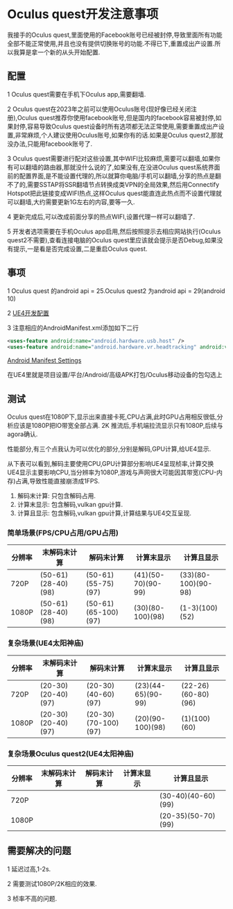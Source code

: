 # Oculus quest开发注意事项

我接手的Oculus quest,里面使用的Facebook账号已经被封停,导致里面所有功能全部不能正常使用,并且也没有提供切换账号的功能.不得已下,重置成出产设置.所以我算是拿一个新的从头开始配置.

## 配置

1 Oculus quest需要在手机下Oculus app,需要翻墙.

2 Oculus quest在2023年之前可以使用Oculus账号(现好像已经关闭注册),Oculus quest推荐你使用facebook账号,但是国内的facebook容易被封停,如果封停,容易导致Oculus quest设备时所有选项都无法正常使用,需要重置成出产设置,非常麻烦,个人建议使用Oculus账号,如果你有的话.如果是Oculus quest2,那就没办法,只能用facebook账号了.

3 Oculus quest需要进行配对这些设置,其中WIFI比较麻烦,需要可以翻墙,如果你有可以翻墙的路由器,那就没什么说的了,如果没有,在没进Oculus quest系统界面前的配置界面,是不能设置代理的,所以就算你电脑/手机可以翻墙,分享的热点是翻不了的,需要SSTAP将SSR翻墙节点转换成类VPN的全局效果,然后用Connectify Hotspot把此链接变成WIFI热点,这样Oculus quest能直连此热点而不设置代理就可以翻墙,大约需要更新1G左右的内容,要等一久.

4 更新完成后,可以改成前面分享的热点WIFI,设置代理一样可以翻墙了.

5 开发者选项需要在手机Oculus app启用,然后按照提示去相应网站执行(Oculus quest2不需要),查看连接电脑的Oculus quest里应该就会提示是否Debug,如果没有提示,一是看是否完成设置,二是重启Oculus quest.

## 事项

1 Oculus quest 的android api = 25.Oculus quest2 为android api = 29(android 10)

2 [UE4开发配置](https://developer.oculus.com/documentation/unreal/unreal-quick-start-guide-quest/)

3 注意相应的AndroidManifest.xml添加如下二行

```xml
<uses-feature android:name="android.hardware.usb.host" />
<uses-feature android:name="android.hardware.vr.headtracking" android:version="1" android:required="true" />
```

[Android Manifest Settings](https://developer.oculus.com/documentation/native/android/mobile-native-manifest)

在UE4里就是项目设置/平台/Android/高级APK打包/Oculus移动设备的包勾选上

## 测试

Oculus quest在1080P下,显示出来直接卡死,CPU占满,此时GPU占用相反很低,分析应该是1080P把IO带宽全部占满.
2K 推流后,手机端拉流显示只有1080P,后续与agora确认.

性能部分,有三个点我认为可以优化的部分,分别是解码,GPU计算,给UE4显示.

从下表可以看到,解码主要使用CPU,GPU计算部分影响UE4呈现桢率,计算交换UE4显示主要影响CPU,当分辨率为1080P,游戏与声网很大可能因其带宽(CPU-内存)占满,导致性能直接崩溃成1FPS.

1. 解码末计算: 只包含解码占用.
2. 计算末显示: 包含解码,vulkan gpu计算.
3. 计算且显示: 包含解码,vulkan gpu计算,计算结果与UE4交互呈现.

### 简单场景(FPS/CPU占用/GPU占用)

|分辨率|末解码末计算|解码末计算|计算末显示|计算且显示|
|---|---|---|---|---|
|720P|(50-61)(28-40)(98)|(50-61)(55-75)(97)|(41)(50-70)(90-99)|(33)(80-100)(90-98)|
|1080P|(50-61)(28-40)(98)|(50-61)(65-100)(97)|(30)(80-100)(98)|(1-3)(100)(52)|

### 复杂场景(UE4太阳神庙)

|分辨率|末解码末计算|解码末计算|计算末显示|计算且显示|
|---|---|---|---|---|
|720P|(20-30)(20-40)(97)|(20-30)(40-60)(97)|(23)(44-65)(90-99)|(22-26)(60-80)(96)|
|1080P|(20-30)(20-40)(97)|(20-30)(70-100)(97)|(20)(90-100)(98)|(1)(100)(60)|

### 复杂场景Oculus quest2(UE4太阳神庙)

|分辨率|末解码末计算|解码末计算|计算末显示|计算且显示|
|---|---|---|---|---|
|720P||||(30-40)(40-60)(99)|
|1080P||||(20-35)(50-70)(99)|

## 需要解决的问题

1 延迟过高,1-2s.

2 需要测试1080P/2K相应的效果.

3 桢率不高的问题.
